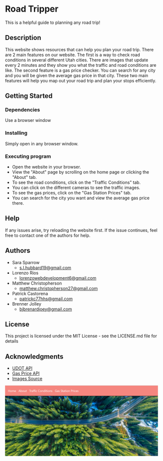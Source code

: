 # Road Tripper

This is a helpful guide to planning any road trip!

## Description

This website shows resources that can help you plan your road trip. There are 2 main features on our website. The first is a way to check road conditions in several different Utah cities. There are images that update every 2 minutes and they show you what the traffic and road conditions are like. The second feature is a gas price checker. You can search for any city and you will be given the average gas price in that city. These two main features will help you map out your road trip and plan your stops efficiently. 

## Getting Started

### Dependencies

Use a browser window

### Installing

Simply open in any browser window.

### Executing program

* Open the website in your browser.
* View the "About" page by scrolling on the home page or clicking the "About" tab.
* To see the road conditions, click on the "Traffic Conditions" tab.
* You can click on the different cameras to see the traffic images.
* To see the gas prices, click on the "Gas Station Prices" tab.
* You can search for the city you want and view the average gas price there.

## Help

If any issues arise, try reloading the website first. If the issue continues, feel free to contact one of the authors for help. 

## Authors

* Sara Sparrow
    * <s.l.hubbard19@gmail.com>
* Lorenzo Rios
    * <lorenzowebdevelopment6@gmail.com>
* Matthew Christopherson
    * <matthew.christopherson27@gmail.com>
* Patrick Castorena
    * <patrickc77hhs@gmail.com>
* Brenner Jolley
    * <bjbrenardjoey@gmail.com>

## License

This project is licensed under the MIT License - see the LICENSE.md file for details

## Acknowledgments

* [UDOT API](https://digitaldelivery.udot.utah.gov/datasets/udot-structures-open-data/api)
* [Gas Price API](https://rapidapi.com/collectapi/api/gas-price)
* [Images Source](https://unsplash.com/)

![Screenshot of webpage](./assets/Screenshot%202024-02-07%20204327.png)
